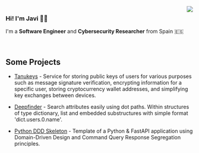 <img align="right" src="https://github-readme-stats.vercel.app/api?username=n1nj4t4nuk1&show_icons=true&theme=cobalt&hide_title=true&hide_border=true" />


### Hi! I'm Javi 👋🏻

I'm a **Software Engineer** and **Cybersecurity Researcher** from Spain 🇪🇸


<br/>


## Some Projects


* [Tanukeys](https://codeberg.org/n1nj4t4nuk1/tanukeys) - Service for storing public keys of users for various purposes such as message signature verification, encrypting information for a specific user, storing cryptocurrency wallet addresses, and simplifying key exchanges between devices.

* [Deepfinder](https://pypi.org/project/deepfinder/) - Search attributes easily using dot paths. Within structures of type dictionary, list and embedded substructures with simple format 'dict.users.0.name'.

* [Python DDD Skeleton](https://codeberg.org/n1nj4t4nuk1/python-ddd-skeleton) - Template of a Python & FastAPI application using Domain-Driven Design and Command Query Response Segregation principles.
